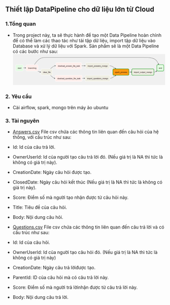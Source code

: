 ## Thiết lập DataPipeline cho dữ liệu lớn từ Cloud
### 1.Tổng quan
- Trong project này, ta sẽ thực hành để tạo một Data Pipeline hoàn chỉnh để có thể làm các thao tác như tải tập dữ liệu, import tập dữ liệu vào Database và xử lý dữ liệu với Spark. Sản phẩm sẽ là một Data Pipeline có các bước như sau:
![dag](images/dag.png)
### 2. Yêu cầu
- Cài airflow, spark, mongo trên máy ảo ubuntu
### 3. Tài nguyên
- [Answers.csv](https://drive.google.com/file/d/1gEU9KojKI3yMybjL0_tYsQnzRlUoBYro/view?usp=sharing)
File csv chứa các thông tin liên quan đến câu hỏi của hệ thống, với cấu trúc như sau:

- Id: Id của câu trả lời.

- OwnerUserId: Id của người tạo câu trả lời đó. (Nếu giá trị là NA thì tức là không có giá trị này).

- CreationDate: Ngày câu hỏi được tạo.

- ClosedDate: Ngày câu hỏi kết thúc (Nếu giá trị là NA thì tức là không có giá trị này).

- Score: Điểm số mà người tạo nhận được từ câu hỏi này.

- Title: Tiêu đề của câu hỏi.

- Body: Nội dung câu hỏi.
- [Questions.csv](https://drive.google.com/file/d/1yH2lTY3mGOoGEDW1Y2lhzRwDuaZvI1KI/view?usp=sharing)
File csv chứa các thông tin liên quan đến câu trả lời và có cấu trúc như sau:

- Id: Id của câu hỏi.

- OwnerUserId: Id của người tạo câu hỏi đó. (Nếu giá trị là NA thì tức là không có giá trị này)

- CreationDate: Ngày câu trả lờiđược tạo.

- ParentId: ID của câu hỏi mà có câu trả lời này.

- Score: Điểm số mà người trả lờinhận được từ câu trả lời này.

- Body: Nội dung câu trả lời.

